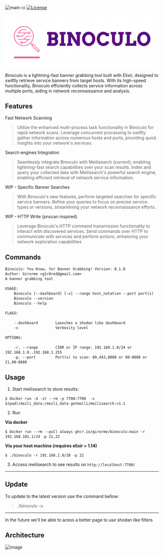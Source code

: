 ![main-ci](https://github.com/girorme/binoculo-daemon/actions/workflows/elixir.yml/badge.svg?branch=main)
[![License](https://img.shields.io/badge/License-MIT-blue)](https://github.com/girorme/binoculo-daemon/blob/main/LICENSE)

![logo](repo_assets/binoculo-logo.png)

Binoculo is a lightning-fast banner grabbing tool built with Elixir, designed to swiftly retrieve service banners from target hosts. With its high-speed functionality, Binoculo efficiently collects service information across multiple ports, aiding in network reconnaissance and analysis.

## Features

Fast Network Scanning
> Utilize the enhanced multi-process task functionality in Binoculo for rapid network scans. Leverage concurrent processing to swiftly gather information across numerous hosts and ports, providing quick insights into your network's services.

Search engines Integration
> Seamlessly integrate Binoculo with Meilisearch (current), enabling lightning-fast search capabilities over your scan results. Index and query your collected data with Meilisearch's powerful search engine, enabling efficient retrieval of network service information.

WIP - Specific Banner Searches
> With Binoculo's new features, perform targeted searches for specific service banners. Refine your queries to focus on precise service types or versions, streamlining your network reconnaissance efforts.

WIP - HTTP Write (pnscan inspired)
> Leverage Binoculo's HTTP command transmission functionality to interact with discovered services. Send commands over HTTP to communicate with services and perform actions, enhancing your network exploration capabilities

## Commands
```
Binoculo: You Know, for Banner Grabbing! Version: 0.1.0
Author: Girorme <g1r0rm3@gmail.com>
A banner grabbing tool

USAGE:
    Binoculo [--dashboard] [-v] --range host_notation --port port(s)
    Binoculo --version
    Binoculo --help

FLAGS:

    --dashboard        Launches a shodan like dashboard                                      
    -v                 Verbosity level                                                       

OPTIONS:

    -r, --range        CIDR or IP range: 192.168.1.0/24 or 192.168.1.0..192.168.1.255        
    -p, --port         Port(s) to scan: 80,443,8080 or 80-8080 or 21,80-8080
```

## Usage
1. Start meilisearch to store results:
```
$ docker run -d -it --rm -p 7700:7700  -v $(pwd)/meili_data:/meili_data getmeili/meilisearch:v1.1
```

2. Run

**Via docker**
```
$ docker run --rm --pull always ghcr.io/girorme/binoculo:main -r 192.168.101.1/24 -p 21,22
```

**Via your host machine (requires elixir > 1.14)**
```
$ ./binoculo -r 192.168.1.0/20 -p 22
```

3. Access meilisearch to see results on `http://localhost:7700/`

---

## Update
To update to the latest version use the command bellow:

> ./binoculo -u

---

In the future we'll be able to acess a better page to use shodan like filters

## Architecture
![image](https://user-images.githubusercontent.com/54730507/236296988-4a6c5579-dcaa-4b23-bbce-121b814473df.png)
